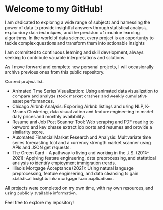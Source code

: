 # Welcome to my GitHub!

I am dedicated to exploring a wide range of subjects and harnessing the power of data to provide insightful answers through statistical analysis, exploratory data techniques, and the precision of machine learning algorithms. In the world of data science, every project is an opportunity to tackle complex questions and transform them into actionable insights.

I am committed to continuous learning and skill development, always seeking to contribute valuable interpretations and solutions. 

As I move forward and complete new personal projects, I will occasionally archive previous ones from this public repository.



Current project list:
- Animated Time Series Visualization: Using animated data visualization to compare and analyze stock market crashes and weekly cumulative asset performances.
- Chicago Airbnb Analysis: Exploring Airbnb listings and using NLP, K-Means Clustering, data visualization and feature engineering to model daily prices and monthly availability.
- Resume and Job Post Scanner Tool: Web scraping and PDF reading to keyword and key phrase extract job posts and resumes and provide a similarity score.
- Automated Financial Market Research and Analysis: Multivariate time series forecasting tool and a currency strength market scanner using APIs and JSON get requests.
- The Green Card - A pathway to living and working in the U.S. (2014-2021): Applying feature engineering, data preprocessing, and statistical analysis to identify employment immigration trends.
- Illinois Mortgage Acceptance (2021): Using natural language preprocessing, feature engineering, and data cleansing to gain statistical insights into mortgage loan applications.




All projects were completed on my own time, with my own resources, and using publicly available information.

Feel free to explore my repository!

<!---
tdyk9098/tdyk9098 is a ✨ special ✨ repository because its `README.md` (this file) appears on your GitHub profile.
You can click the Preview link to take a look at your changes.
--->
